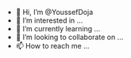 - 👋 Hi, I’m @YoussefDoja
- 👀 I’m interested in ...
- 🌱 I’m currently learning ...
- 💞️ I’m looking to collaborate on ...
- 📫 How to reach me ...

<!---
YoussefDoja/YoussefDoja is a ✨ special ✨ repository because its `README.md` (this file) appears on your GitHub profile.
You can click the Preview link to take a look at your changes.
--->
